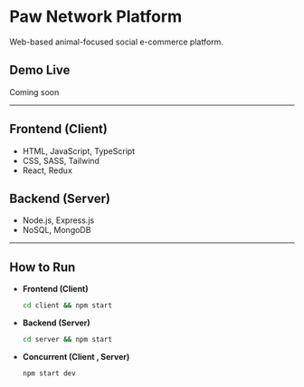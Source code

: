 # Paw Network Platform

Web-based animal-focused social e-commerce platform.

## Demo Live

Coming soon

---

## Frontend (Client)

- HTML, JavaScript, TypeScript
- CSS, SASS, Tailwind
- React, Redux

## Backend (Server)

- Node.js, Express.js
- NoSQL, MongoDB

---

## How to Run

- **Frontend (Client)**

  ```bash
  cd client && npm start

  ```

- **Backend (Server)**

  ```bash
  cd server && npm start

  ```

- **Concurrent (Client , Server)**

  ```bash
  npm start dev
  ```
